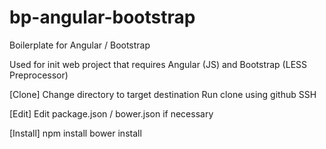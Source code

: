 # bp-angular-bootstrap
Boilerplate for Angular / Bootstrap

Used for init web project that requires Angular (JS) and Bootstrap (LESS Preprocessor)

[Clone]
Change directory to target destination
Run clone using github SSH

[Edit]
Edit package.json / bower.json if necessary

[Install]
npm install
bower install

